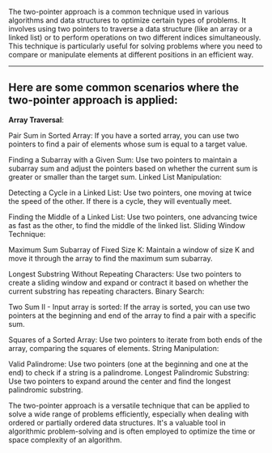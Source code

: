 The two-pointer approach is a common technique used in various algorithms and data structures to optimize certain types of problems. It involves using two pointers to traverse a data structure (like an array or a linked list) or to perform operations on two different indices simultaneously. This technique is particularly useful for solving problems where you need to compare or manipulate elements at different positions in an efficient way.
****

## Here are some common scenarios where the two-pointer approach is applied:

**Array Traversal**:

Pair Sum in Sorted Array: If you have a sorted array, you can use two pointers to find a pair of elements whose sum is equal to a target value.

Finding a Subarray with a Given Sum: Use two pointers to maintain a subarray sum and adjust the pointers based on whether the current sum is greater or smaller than the target sum.
Linked List Manipulation:

Detecting a Cycle in a Linked List: Use two pointers, one moving at twice the speed of the other. If there is a cycle, they will eventually meet.

Finding the Middle of a Linked List: Use two pointers, one advancing twice as fast as the other, to find the middle of the linked list.
Sliding Window Technique:

Maximum Sum Subarray of Fixed Size K: Maintain a window of size K and move it through the array to find the maximum sum subarray.

Longest Substring Without Repeating Characters: Use two pointers to create a sliding window and expand or contract it based on whether the current substring has repeating characters.
Binary Search:

Two Sum II - Input array is sorted: If the array is sorted, you can use two pointers at the beginning and end of the array to find a pair with a specific sum.

Squares of a Sorted Array: Use two pointers to iterate from both ends of the array, comparing the squares of elements.
String Manipulation:

Valid Palindrome: Use two pointers (one at the beginning and one at the end) to check if a string is a palindrome.
Longest Palindromic Substring: Use two pointers to expand around the center and find the longest palindromic substring.

The two-pointer approach is a versatile technique that can be applied to solve a wide range of problems efficiently, especially when dealing with ordered or partially ordered data structures. It's a valuable tool in algorithmic problem-solving and is often employed to optimize the time or space complexity of an algorithm.






